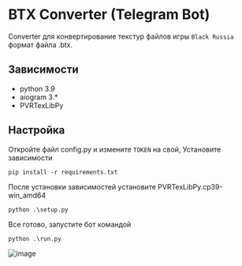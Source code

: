 # BTX Converter (Telegram Bot)

Converter для конвертирование текстур файлов игры `Black Russia` формат файла .btx.
## Зависимости

- python 3.9
- aiogram 3.*
- PVRTexLibPy

## Настройка
Откройте файл config.py и измените `TOKEN` на свой, Установите зависимости

```
pip install -r requirements.txt
```
После установки зависимостей установите PVRTexLibPy.cp39-win_amd64
```
python .\setup.py
```
Все готово, запустите бот командой 
```
python .\run.py
```
![image](https://github.com/ZhasulanN10/tgbot-converterBTX/assets/85670918/e3b0d663-ba3b-4dac-b101-3873f788b86c)



















